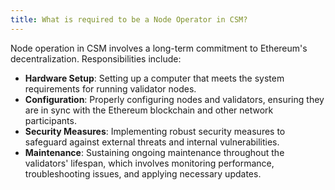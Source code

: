 ```yaml
---
title: What is required to be a Node Operator in CSM?
---
```


Node operation in CSM involves a long-term commitment to Ethereum's decentralization. Responsibilities include:

- **Hardware Setup**: Setting up a computer that meets the system requirements for running validator nodes.
- **Configuration**: Properly configuring nodes and validators, ensuring they are in sync with the Ethereum blockchain and other network participants.
- **Security Measures**: Implementing robust security measures to safeguard against external threats and internal vulnerabilities.
- **Maintenance**: Sustaining ongoing maintenance throughout the validators' lifespan, which involves monitoring performance, troubleshooting issues, and applying necessary updates.
